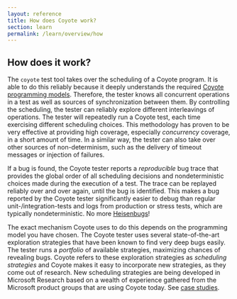 ```yaml
---
layout: reference
title: How does Coyote work?
section: learn
permalink: /learn/overview/how
---
```


## How does it work?

The `coyote` test tool takes over the scheduling of a Coyote program. It is able to do this reliably
because it deeply understands the required [Coyote programming models](/coyote/learn/overview/what-is-coyote).
Therefore, the tester knows all concurrent operations in a test as well as sources of synchronization
between them. By controlling the scheduling, the tester can reliably explore different interleavings of
operations. The tester will repeatedly run a Coyote test, each time exercising different scheduling
choices. This methodology has proven to be very effective at providing high coverage, especially _concurrency_
coverage, in a short amount of time. In a similar way, the tester can also take over other sources of
non-determinism, such as the delivery of timeout messages or injection of failures.

If a bug is found, the Coyote tester reports a _reproducible_ bug trace that provides the global order of all
scheduling decisions and nondeterministic choices made during the execution of a test. The trace can be
replayed reliably over and over again, until the bug is identified. This makes a bug reported by the Coyote
 tester significantly easier to debug than regular unit-/integration-tests and logs from production or
 stress tests, which are typically nondeterministic. No more [Heisenbugs](https://en.wikipedia.org/wiki/Heisenbug)!

The exact mechanism Coyote uses to do this depends on the programming model you have chosen. The Coyote
tester uses several state-of-the-art exploration strategies that have been known to find very deep bugs
easily. The tester runs a _portfolio_ of available strategies, maximizing chances of revealing bugs. Coyote
refers to these exploration strategies as _scheduling strategies_ and Coyote makes it easy to incorporate
new strategies, as they come out of research. New scheduling strategies are being developed in Microsoft
Research based on a wealth of experience gathered from the Microsoft product groups that are using Coyote
today. See [case studies](/coyote/case-studies/azure-batch-service).
